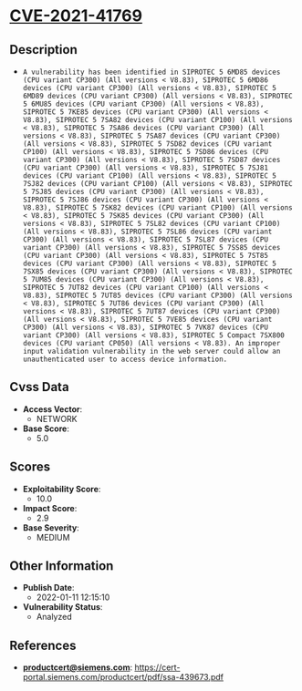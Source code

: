 
# [CVE-2021-41769](https://cve.mitre.org/cgi-bin/cvename.cgi?name=CVE-2021-41769)

## Description

- `A vulnerability has been identified in SIPROTEC 5 6MD85 devices (CPU variant CP300) (All versions < V8.83), SIPROTEC 5 6MD86 devices (CPU variant CP300) (All versions < V8.83), SIPROTEC 5 6MD89 devices (CPU variant CP300) (All versions < V8.83), SIPROTEC 5 6MU85 devices (CPU variant CP300) (All versions < V8.83), SIPROTEC 5 7KE85 devices (CPU variant CP300) (All versions < V8.83), SIPROTEC 5 7SA82 devices (CPU variant CP100) (All versions < V8.83), SIPROTEC 5 7SA86 devices (CPU variant CP300) (All versions < V8.83), SIPROTEC 5 7SA87 devices (CPU variant CP300) (All versions < V8.83), SIPROTEC 5 7SD82 devices (CPU variant CP100) (All versions < V8.83), SIPROTEC 5 7SD86 devices (CPU variant CP300) (All versions < V8.83), SIPROTEC 5 7SD87 devices (CPU variant CP300) (All versions < V8.83), SIPROTEC 5 7SJ81 devices (CPU variant CP100) (All versions < V8.83), SIPROTEC 5 7SJ82 devices (CPU variant CP100) (All versions < V8.83), SIPROTEC 5 7SJ85 devices (CPU variant CP300) (All versions < V8.83), SIPROTEC 5 7SJ86 devices (CPU variant CP300) (All versions < V8.83), SIPROTEC 5 7SK82 devices (CPU variant CP100) (All versions < V8.83), SIPROTEC 5 7SK85 devices (CPU variant CP300) (All versions < V8.83), SIPROTEC 5 7SL82 devices (CPU variant CP100) (All versions < V8.83), SIPROTEC 5 7SL86 devices (CPU variant CP300) (All versions < V8.83), SIPROTEC 5 7SL87 devices (CPU variant CP300) (All versions < V8.83), SIPROTEC 5 7SS85 devices (CPU variant CP300) (All versions < V8.83), SIPROTEC 5 7ST85 devices (CPU variant CP300) (All versions < V8.83), SIPROTEC 5 7SX85 devices (CPU variant CP300) (All versions < V8.83), SIPROTEC 5 7UM85 devices (CPU variant CP300) (All versions < V8.83), SIPROTEC 5 7UT82 devices (CPU variant CP100) (All versions < V8.83), SIPROTEC 5 7UT85 devices (CPU variant CP300) (All versions < V8.83), SIPROTEC 5 7UT86 devices (CPU variant CP300) (All versions < V8.83), SIPROTEC 5 7UT87 devices (CPU variant CP300) (All versions < V8.83), SIPROTEC 5 7VE85 devices (CPU variant CP300) (All versions < V8.83), SIPROTEC 5 7VK87 devices (CPU variant CP300) (All versions < V8.83), SIPROTEC 5 Compact 7SX800 devices (CPU variant CP050) (All versions < V8.83). An improper input validation vulnerability in the web server could allow an unauthenticated user to access device information.`

## Cvss Data

- **Access Vector**:
  - NETWORK
- **Base Score**:
  - 5.0

## Scores

- **Exploitability Score**:
  - 10.0
- **Impact Score**:
  - 2.9
- **Base Severity**:
  - MEDIUM

## Other Information

- **Publish Date**:
  - 2022-01-11 12:15:10
- **Vulnerability Status**:
  - Analyzed

## References

- **productcert@siemens.com**: https://cert-portal.siemens.com/productcert/pdf/ssa-439673.pdf
